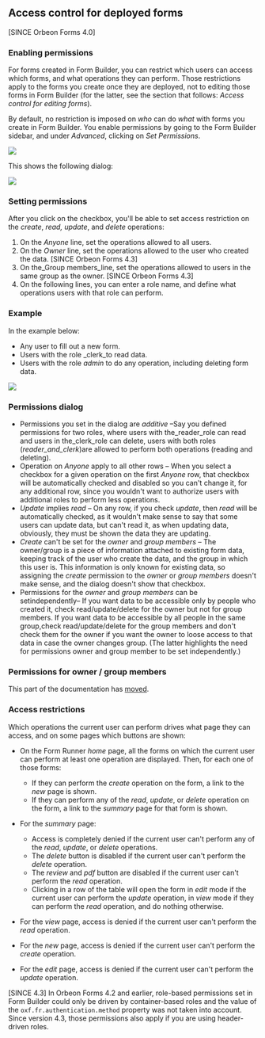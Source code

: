 ## Access control for deployed forms

[SINCE Orbeon Forms 4.0]

### Enabling permissions

For forms created in Form Builder, you can restrict which users can access which forms, and what operations they can perform. Those restrictions apply to the forms you create once they are deployed, not to editing those forms in Form Builder (for the latter, see the section that follows: _Access control for editing forms_).

By default, no restriction is imposed on _who_ can do _what_ with forms you create in Form Builder. You enable permissions by going to the Form Builder sidebar, and under _Advanced_, clicking on _Set Permissions_.

![][5]

This shows the following dialog:

![][6]

### Setting permissions

After you click on the checkbox, you'll be able to set access restriction on the _create_, _read, update_, and _delete_ operations:

1. On the _Anyone_ line, set the operations allowed to all users.
2. On the _Owner_ line, set the operations allowed to the user who created the data. [SINCE Orbeon Forms 4.3]
3. On the_Group members_line, set the operations allowed to users in the same group as the owner. [SINCE Orbeon Forms 4.3] 
4. On the following lines, you can enter a role name, and define what operations users with that role can perform.

### Example

In the example below:

* Any user to fill out a new form.
* Users with the role _clerk_to read data.
* Users with the role _admin_ to do any operation, including deleting form data.

![][7]

### Permissions dialog

* Permissions you set in the dialog are _additive_ –Say you defined permissions for two roles, where users with the_reader_role can read and users in the_clerk_role can delete, users with both roles (_reader_and_clerk_)are allowed to perform both operations (reading and deleting).
* Operation on _Anyone_ apply to all other rows – When you select a checkbox for a given operation on the first _Anyone_ row, that checkbox will be automatically checked and disabled so you can't change it, for any additional row, since you wouldn't want to authorize users with additional roles to perform less operations.
* _Update_ implies _read_ – On any row, if you check _update_, then _read_ will be automatically checked, as it wouldn't make sense to say that some users can update data, but can't read it, as when updating data, obviously, they must be shown the data they are updating.
* _Create_ can't be set for the _owner_ and _group members_ – The owner/group is a piece of information attached to existing form data, keeping track of the user who create the data, and the group in which this user is. This information is only known for existing data, so assigning the _create_ permission to the _owner_ or _group members_ doesn't make sense, and the dialog doesn't show that checkbox.
* Permissions for the _owner_ and _group members_ can be setindependently– If you want data to be accessible only by people who created it, check read/update/delete for the owner but not for group members. If you want data to be accessible by all people in the same group,check read/update/delete for the group members and don't check them for the owner if you want the owner to loose access to that data in case the owner changes group. (The latter highlights the need for permissions owner and group member to be set independently.)

### Permissions for owner / group members

This part of the documentation has [moved][8].

### Access restrictions

Which operations the current user can perform drives what page they can access, and on some pages which buttons are shown:

* On the Form Runner _home_ page, all the forms on which the current user can perform at least one operation are displayed. Then, for each one of those forms:

    * If they can perform the _create_ operation on the form, a link to the _new_ page is shown.
    * If they can perform any of the _read_, _update_, or _delete_ operation on the form, a link to the _summary_ page for that form is shown.
* For the _summary_ page:
    * Access is completely denied if the current user can't perform any of the _read_, _update_, or _delete_ operations.
    * The _delete_ button is disabled if the current user can't perform the _delete_ operation.
    * The _review_ and _pdf_ button are disabled if the current user can't perform the _read_ operation.
    * Clicking in a row of the table will open the form in _edit_ mode if the current user can perform the _update_ operation, in _view_ mode if they can perform the _read_ operation, and do nothing otherwise.

* For the _view_ page, access is denied if the current user can't perform the _read_ operation.
* For the _new_ page, access is denied if the current user can't perform the _create_ operation.
* For the _edit_ page, access is denied if the current user can't perform the _update_ operation.

[SINCE 4.3] In Orbeon Forms 4.2 and earlier, role-based permissions set in Form Builder could only be driven by container-based roles and the value of the `oxf.fr.authentication.method` property was not taken into account. Since version 4.3, those permissions also apply if you are using header-driven roles.

[5]: http://wiki.orbeon.com/forms/_/rsrc/1357774269110/doc/developer-guide/form-runner/access-control/advanced1.png
[6]: http://wiki.orbeon.com/forms/_/rsrc/1371575909134/doc/developer-guide/form-runner/access-control/Screen%20Shot%202013-06-18%20at%2010.17.17%20AM.png
[7]: http://wiki.orbeon.com/forms/_/rsrc/1371576079151/doc/developer-guide/form-runner/access-control/Screen%20Shot%202013-06-18%20at%2010.20.25%20AM.png
[8]: https://github.com/orbeon/orbeon-forms/wiki/Form-Builder-~-Permissions-~-Owner-Group
